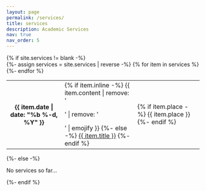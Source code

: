 ```yaml
---
layout: page
permalink: /services/
title: services
description: Academic Services
nav: true
nav_order: 5
---
```



<!-- pages/services.md -->
<div class="services">
{% if site.services != blank -%} 
<div class="table-responsive">
    <table class="table table-sm table-borderless">
    {%- assign services = site.services | reverse -%} 
    {% for item in services %} 
    <tr>
        <th scope="row">{{ item.date | date: "%b %-d, %Y" }}</th>
        <td>
        {% if item.inline -%} 
            {{ item.content | remove: '<p>' | remove: '</p>' | emojify }}
        {%- else -%} 
            <a class="services-title" href="{{ item.url | relative_url }}">{{ item.title }}</a>
        {%- endif %} 
        </td>
        <td>
        {% if item.place -%} 
            <span class="services-place">{{ item.place }}</span>
        {%- endif %}
        </td>
    </tr>
    {%- endfor %} 
    </table>
</div>
{%- else -%} 
<p>No services so far...</p>
{%- endif %} 
</div>